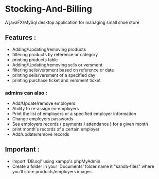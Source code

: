 # Stocking-And-Billing
A javaFX/MySql desktop application for managing small shoe store

## Features :

- Adding/Updating/removing products
- filtering products by reference or category
- printing products table
- Adding/Updating/removing sells or versment
- filtering sells/versment based on reference or date
- printing sells/versment of a specified day
- printing purchase ticket and versment ticket
### admins can also :
- Add/Update/remove employers
- Ability to re-assign ex-employers
- Print the list of employers or a specified employer information
- Change employers passwords
- See employers records ( payments / attendance ) for a given month
- print month's records of a certain employer
- Add/update/remove records

## Important :
- Import 'DB.sql' using xampp's phpMyAdmin.
- Create a folder in your 'Documents' folder name it "sandb-files" where you'll store products/employers images.
